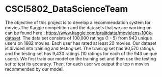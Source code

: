 # CSCI5802_DataScienceTeam

The objective of this project is to develop a recommendation system for movies.The Kaggle competition and the datasets that we are working on can be found here : https://www.kaggle.com/prajitdatta/movielens-100k-dataset. The data set consists of 100,000 ratings (1 - 5) from 943 unique users on 1682 movies. Each user has rated at least 20 movies. Our dataset is divided into training and testing set. The training set has 90,570 ratings and the testing set has 9,430 ratings (10 ratings for each of the 943 unique users). We first train our model on the training set and then use the testing set to test its accuracy. Then, for each user we output the top n movies recommended by our model.
